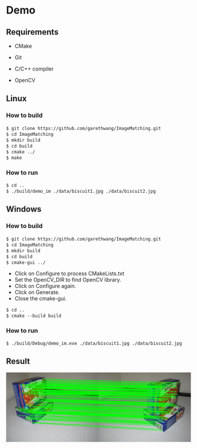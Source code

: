 # Demo

## Requirements

- CMake

- Git

- C/C++ compiler
- OpenCV

## Linux

### How to build

```
$ git clone https://github.com/garethwang/ImageMatching.git
$ cd ImageMatching
$ mkdir build
$ cd build
$ cmake ../
$ make
```

### How to run

```
$ cd ..
$ ./build/demo_im ./data/biscuit1.jpg ./data/biscuit2.jpg
```

## Windows

### How to build

```
$ git clone https://github.com/garethwang/ImageMatching.git
$ cd ImageMatching
$ mkdir build
$ cd build
$ cmake-gui ../
```

- Click  on Configure to process CMakeLists.txt
- Set the OpenCV_DIR to find OpenCV library.
- Click on Configure again.
- Click on Generate.
- Close the cmake-gui.

```
$ cd ..
$ cmake --build build
```

### How to run

```
$ ./build/Debug/demo_im.exe ./data/biscuit1.jpg ./data/biscuit2.jpg
```

## Result

![](data/result.jpg)

